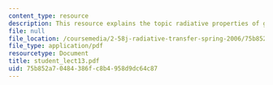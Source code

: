 ```yaml
---
content_type: resource
description: This resource explains the topic radiative properties of gases.
file: null
file_location: /coursemedia/2-58j-radiative-transfer-spring-2006/75b852a70484386fc8b4958d9dc64c87_student_lect13.pdf
file_type: application/pdf
resourcetype: Document
title: student_lect13.pdf
uid: 75b852a7-0484-386f-c8b4-958d9dc64c87
---
```

